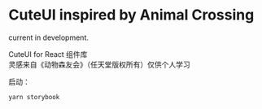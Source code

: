 # CuteUI inspired by Animal Crossing

current in development.

CuteUI for React 组件库  
灵感来自《动物森友会》（任天堂版权所有）仅供个人学习

启动：
```
yarn storybook
```
